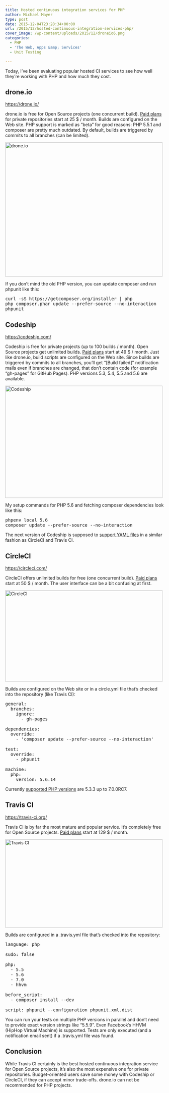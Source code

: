 ```yaml
---
title: Hosted continuous integration services for PHP
author: Michael Mayer
type: post
date: 2015-12-04T23:28:34+00:00
url: /2015/12/hosted-continuous-integration-services-php/
cover_image: /wp-content/uploads/2015/12/droneio6.png
categories:
  - PHP
  - 'The Web, Apps &amp; Services'
  - Unit Testing

---
```

Today, I&#8217;ve been evaluating popular hosted CI services to see how well they&#8217;re working with PHP and how much they cost.

## drone.io

<a href="https://drone.io/" target="_blank">https://drone.io/</a>

drone.io is free for Open Source projects (one concurrent build). <a href="https://drone.io/admin/plan" target="_blank">Paid plans</a> for private repositories start at 25 $ / month. Builds are configured on the Web site. PHP support is marked as &#8220;beta&#8221; for good reasons: PHP 5.5.1 and composer are pretty much outdated. By default, builds are triggered by commits to all branches (can be limited).

[<img class="aligncenter size-medium wp-image-3057" src="/wp-content/uploads/2015/12/droneio6-500x426.png" alt="drone.io" width="500" height="426" srcset="/wp-content/uploads/2015/12/droneio6-500x426.png 500w, /wp-content/uploads/2015/12/droneio6.png 980w" sizes="(max-width: 500px) 100vw, 500px" />][1]

If you don&#8217;t mind the old PHP version, you can update composer and run phpunit like this:

<pre>curl -sS https://getcomposer.org/installer | php
php composer.phar update --prefer-source --no-interaction
phpunit
</pre>

## Codeship

<a href="https://codeship.com/" target="_blank">https://codeship.com/</a>

Codeship is free for private projects (up to 100 builds / month). Open Source projects get unlimited builds. <a href="https://codeship.com/pricing" target="_blank">Paid plans</a> start at 49 $ / month. Just like drone.io, build scripts are configured on the Web site. Since builds are triggered by commits to all branches, you&#8217;ll get &#8220;[Build failed]&#8221; notification mails even if branches are changed, that don&#8217;t contain code (for example &#8220;gh-pages&#8221; for GitHub Pages). PHP versions 5.3, 5.4, 5.5 and 5.6 are available.

[<img class="aligncenter size-medium wp-image-3058" src="/wp-content/uploads/2015/12/Codeship-500x356.png" alt="Codeship" width="500" height="356" srcset="/wp-content/uploads/2015/12/Codeship-500x356.png 500w, /wp-content/uploads/2015/12/Codeship-1024x729.png 1024w, /wp-content/uploads/2015/12/Codeship.png 1109w" sizes="(max-width: 500px) 100vw, 500px" />][2]

My setup commands for PHP 5.6 and fetching composer dependencies look like this:

<pre>phpenv local 5.6
composer update --prefer-source --no-interaction
</pre>

The next version of Codeship is supposed to <a href="http://stackoverflow.com/questions/31772306/doesnt-codeship-support-yaml-configure-file" target="_blank">support YAML files</a> in a similar fashion as CircleCI and Travis CI.

## CircleCI

<a href="https://circleci.com/" target="_blank">https://circleci.com/</a>

CircleCI offers unlimited builds for free (one concurrent build). <a href="https://circleci.com/pricing" target="_blank">Paid plans</a> start at 50 $ / month. The user interface can be a bit confusing at first.

[<img class="aligncenter size-medium wp-image-3060" src="/wp-content/uploads/2015/12/CircleCI-500x290.png" alt="CircleCI" width="500" height="290" srcset="/wp-content/uploads/2015/12/CircleCI-500x290.png 500w, /wp-content/uploads/2015/12/CircleCI-1024x595.png 1024w, /wp-content/uploads/2015/12/CircleCI-1170x679.png 1170w, /wp-content/uploads/2015/12/CircleCI.png 1190w" sizes="(max-width: 500px) 100vw, 500px" />][3]

Builds are configured on the Web site or in a circle.yml file that&#8217;s checked into the repository (like Travis CI):

<pre>general:
  branches:
    ignore:
      - gh-pages

dependencies:
  override:
    - 'composer update --prefer-source --no-interaction'

test:
  override:
    - phpunit

machine:
  php:
    version: 5.6.14
</pre>

Currently <a href="https://circleci.com/docs/environment#php" target="_blank">supported PHP versions</a> are 5.3.3 up to 7.0.0RC7.

## Travis CI

<a href="https://travis-ci.org/" target="_blank">https://travis-ci.org/</a>

Travis CI is by far the most mature and popular service. It&#8217;s completely free for Open Source projects. <a href="https://travis-ci.com/plans" target="_blank">Paid plans</a> start at 129 $ / month.

[<img class="aligncenter size-medium wp-image-3059" src="/wp-content/uploads/2015/12/Travis-CI-500x280.png" alt="Travis CI" width="500" height="280" srcset="/wp-content/uploads/2015/12/Travis-CI-500x280.png 500w, /wp-content/uploads/2015/12/Travis-CI-1024x574.png 1024w, /wp-content/uploads/2015/12/Travis-CI.png 1113w" sizes="(max-width: 500px) 100vw, 500px" />][4]

Builds are configured in a .travis.yml file that&#8217;s checked into the repository:

<pre>language: php

sudo: false

php:
  - 5.5
  - 5.6
  - 7.0
  - hhvm

before_script:
  - composer install --dev

script: phpunit --configuration phpunit.xml.dist
</pre>

You can run your tests on multiple PHP versions in parallel and don&#8217;t need to provide exact version strings like &#8220;5.5.9&#8221;. Even Facebook&#8217;s HHVM (HipHop Virtual Machine) is supported. Tests are only executed (and a notification email sent) if a .travis.yml file was found.

## Conclusion

While Travis CI certainly is the best hosted continuous integration service for Open Source projects, it&#8217;s also the most expensive one for private repositories. Budget-oriented users save some money with Codeship or CircleCI, if they can accept minor trade-offs. drone.io can not be recommended for PHP projects.

 [1]: /wp-content/uploads/2015/12/droneio6.png
 [2]: /wp-content/uploads/2015/12/Codeship.png
 [3]: /wp-content/uploads/2015/12/CircleCI.png
 [4]: /wp-content/uploads/2015/12/Travis-CI.png